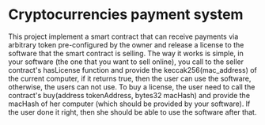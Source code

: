 # Cryptocurrencies payment system
This project implement a smart contract that can receive payments via arbitrary token pre-configured by the owner and release a license to the software that the smart contract is selling. The way it works is simple, in your software (the one that you want to sell online), you call to the seller contract's hasLicense function and provide the keccak256(mac_address) of the current computer, if it returns true, then the user can use the software, otherwise, the users can not use. To buy a license, the user need to call the contract's buy(address tokenAddress, bytes32 macHash) and provide the macHash of her computer (which should be provided by your software). If the user done it right, then she should be able to use the software after that. 
